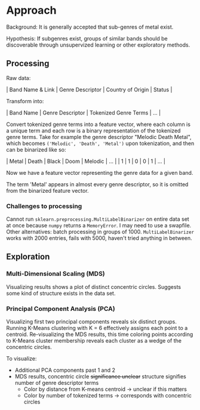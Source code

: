 # Approach

Background: It is generally accepted that sub-genres of metal exist.

Hypothesis: If subgenres exist, groups of similar bands should be discoverable
through unsupervized learning or other exploratory methods.

## Processing

Raw data:

| Band Name & Link | Genre Descriptor | Country of Origin | Status |

Transform into:

| Band Name | Genre Descriptor | Tokenized Genre Terms | ... |

Convert tokenized genre terms into a feature vector, where each column is a 
unique term and each row is a binary representation of the tokenized genre
terms. Take for example the genre descriptor "Melodic Death Metal", which
becomes `('Melodic', 'Death', 'Metal')` upon tokenization, and then can be
binarized like so:

| Metal | Death | Black | Doom | Melodic | ... |
| 1     | 1     | 0     | 0    | 1       | ... |

Now we have a feature vector representing the genre data for a given band.

The term 'Metal' appears in almost every genre descriptor, so it is omitted
from the binarized feature vector.

### Challenges to processing

Cannot run `sklearn.preprocessing.MultiLabelBinarizer` on entire data set at
once because `numpy` returns a `MemoryError`. I may need to use a swapfile.
Other alternatives: batch processing in groups of 1000. `MultiLabelBinarizer`
works with 2000 entries, fails with 5000, haven't tried anything in between.

## Exploration

### Multi-Dimensional Scaling (MDS)

Visualizing results shows a plot of distinct concentric circles. Suggests some
kind of structure exists in the data set.

### Principal Component Analysis (PCA)

Visualizing first two principal components reveals six distinct groups.
Running K-Means clustering with K = 6 effectively assigns each point to a
centroid. Re-visualizing the MDS results, this time coloring points according
to K-Means cluster membership reveals each cluster as a wedge of the concentric
circles.

To visualize:
* Additional PCA components past 1 and 2
* MDS results, concentric circle ~~significance unclear~~ structure signifies number
of genre descriptor terms
	* Color by distance from K-means centroid -> unclear if this matters
	* Color by number of tokenized terms -> corresponds with concentric circles
